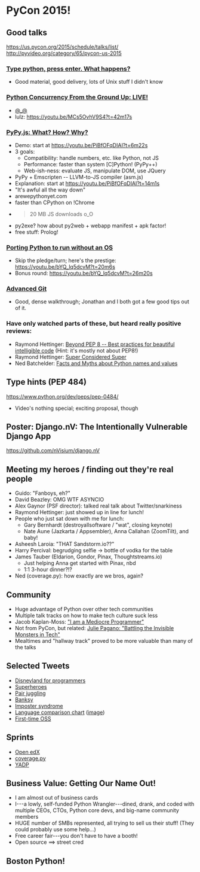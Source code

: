 # PyCon 2015!

## Good talks
https://us.pycon.org/2015/schedule/talks/list/
http://pyvideo.org/category/65/pycon-us-2015

### [Type python, press enter. What happens?](http://pyvideo.org/video/3459/type-python-press-enter-what-happens)
- Good material, good delivery, lots of Unix stuff I didn't know

### [Python Concurrency From the Ground Up: LIVE!](http://pyvideo.org/video/3432/python-concurrency-from-the-ground-up-live)
- [@_@](http://www.reactiongifs.com/r/2011/09/mind_blown.gif)
- lulz: https://youtu.be/MCs5OvhV9S4?t=42m17s

### [PyPy.js: What? How? Why?](https://www.youtube.com/watch?v=PiBfOFqDIAI)
- Demo: start at https://youtu.be/PiBfOFqDIAI?t=6m22s
- 3 goals:
    - Compatibility: handle numbers, etc. like Python, not JS
    - Performance: faster than system [C]Python! (PyPy++)
    - Web-ish-ness: evaluate JS, manipulate DOM, use JQuery
- PyPy + Emscripten -- LLVM-to-JS compiler (asm.js)
- Explanation: start at https://youtu.be/PiBfOFqDIAI?t=14m1s
- "It's awful all the way down"
- arewepythonyet.com
- faster than CPython on !Chrome
- > 20 MB JS downloads o_O
- py2exe? how about py2web + webapp manifest + apk factor!
- free stuff: Prolog!

### [Porting Python to run without an OS](https://www.youtube.com/watch?v=bYQ_lq5dcvM)
- Skip the pledge/turn; here's the prestige: https://youtu.be/bYQ_lq5dcvM?t=20m6s
- Bonus round: https://youtu.be/bYQ_lq5dcvM?t=26m20s

### [Advanced Git](http://pyvideo.org/video/3392/advanced-git)
- Good, dense walkthrough; Jonathan and I both got a few good tips out of it.

### Have only watched parts of these, but heard really positive reviews:
- Raymond Hettinger: [Beyond PEP 8 -- Best practices for beautiful intelligible code](https://www.youtube.com/watch?v=wf-BqAjZb8M) (Hint: it's mostly not about PEP8!)
- Raymond Hettinger: [Super Considered Super](https://www.youtube.com/watch?v=EiOglTERPEo)
- Ned Batchelder: [Facts and Myths about Python names and values](https://www.youtube.com/watch?v=_AEJHKGk9ns)

## Type hints (PEP 484)
https://www.python.org/dev/peps/pep-0484/
- Video's nothing special; exciting proposal, though

## Poster: Django.nV: The Intentionally Vulnerable Django App
https://github.com/nVisium/django.nV
 
## Meeting my heroes / finding out they're real people
- Guido: "Fanboys, eh?"
- David Beazley: OMG WTF ASYNCIO
- Alex Gaynor (PSF director): talked real talk about Twitter/snarkiness
- Raymond Hettinger: just showed up in line for lunch!
- People who just sat down with me for lunch:
    - Gary Bernhardt (destroyallsoftware / "wat", closing keynote)
    - Nate Aune (Jazkarta / Appsembler), Anna Callahan (ZoomTilt), and baby!
- Asheesh Laroia: "THAT Sandstorm.io??"
- Harry Percival: begrudging selfie -> bottle of vodka for the table
- James Tauber (Eldarion, Gondor, Pinax, Thoughtstreams.io)
    - Just helping Anna get started with Pinax, nbd
    - 1:1 3-hour dinner?!?
- Ned (coverage.py): how exactly are we bros, again?

## Community
- Huge advantage of Python over other tech communities
- Multiple talk tracks on how to make tech culture suck less
- Jacob Kaplan-Moss: ["I am a Mediocre Programmer"](https://www.youtube.com/watch?v=hIJdFxYlEKE)
- Not from PyCon, but related: [Julie Pagano: "Battling the Invisible Monsters in Tech"](http://juliepagano.com/blog/2013/11/02/it-s-dangerous-to-go-alone-battling-the-invisible-monsters-in-tech/)
- Mealtimes and "hallway track" proved to be more valuable than many of the talks

## Selected Tweets
- [Disneyland for programmers](https://twitter.com/alex_gaynor/status/372809026817359872)
- [Superheroes](https://twitter.com/catherinedevlin/status/587034045856542722)
- [Pair juggling](https://twitter.com/stj_07/status/587444093145460736)
- [Banksy](https://twitter.com/nedbat/status/587242008210714624)
- [Imposter syndrome](https://twitter.com/rundavidrun/status/587671657193455616)
- [Language comparison chart](https://twitter.com/SwiftOnSecurity/status/586989196222533632) ([image](https://pbs.twimg.com/media/CCL6PYwUgAAZml1.png:large))
- [First-time OSS](https://twitter.com/doctaphred/status/589189388149620736)

## Sprints
- [Open edX](https://open.edx.org/)
- [coverage.py](http://nedbatchelder.com/code/coverage/)
- [YADP](https://github.com/safarijv/yet-another-django-profiler)

## Business Value: Getting Our Name Out!
- I am almost out of business cards
- I---a lowly, self-funded Python Wrangler---dined, drank, and coded with multiple CEOs, CTOs, Python core devs, and big-name community members
- HUGE number of SMBs represented, all trying to sell us their stuff! (They could probably use some help...)
- Free career fair---you don't have to have a booth!
- Open source ==> street cred

## Boston Python!
